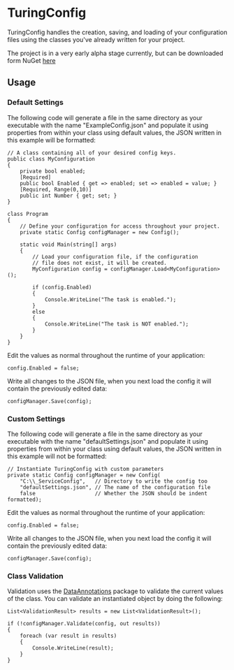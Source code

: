 

# TuringConfig
TuringConfig handles the creation, saving, and loading of your configuration files using the classes you've already written for your project.

The project is in a very early alpha stage currently, but can be downloaded form NuGet [here](https://www.nuget.org/packages/TuringConfig)

## Usage
### Default Settings
The following code will generate a file in the same directory as your executable with the name "ExampleConfig.json" and populate it using properties from within your class using default values, the JSON written in this example will be formatted:
    
    // A class containing all of your desired config keys.
    public class MyConfiguration
    {
        private bool enabled;
        [Required]
        public bool Enabled { get => enabled; set => enabled = value; }
        [Required, Range(0,10)]
        public int Number { get; set; }
    }

    class Program
    {
        // Define your configuration for access throughout your project.
        private static Config configManager = new Config();

        static void Main(string[] args)
        {
            // Load your configuration file, if the configuration
            // file does not exist, it will be created.
            MyConfiguration config = configManager.Load<MyConfiguration>();
            
            if (config.Enabled)
            {
                Console.WriteLine("The task is enabled.");
            }
            else
            {
                Console.WriteLine("The task is NOT enabled.");
            }
        }
    }

Edit the values as normal throughout the runtime of your application:

    config.Enabled = false;

Write all changes to the JSON file, when you next load the config it will contain the previously edited data:

    configManager.Save(config);

### Custom Settings

The following code will generate a file in the same directory as your executable with the name "defaultSettings.json" and populate it using properties from within your class using default values, the JSON written in this example will not be formatted:

    // Instantiate TuringConfig with custom parameters
    private static Config configManager = new Config(
        "C:\\_ServiceConfig",   // Directory to write the config too
        "defaultSettings.json", // The name of the configuration file
        false                   // Whether the JSON should be indent formatted);

Edit the values as normal throughout the runtime of your application:

    config.Enabled = false;

Write all changes to the JSON file, when you next load the config it will contain the previously edited data:

    configManager.Save(config);


### Class Validation

Validation uses the [DataAnnotations](https://www.nuget.org/packages/System.ComponentModel.Annotations) package to validate the current values of the class. You can validate an instantiated object by doing the following:

    List<ValidationResult> results = new List<ValidationResult>();

    if (!configManager.Validate(config, out results))
    {
        foreach (var result in results)
        {
            Console.WriteLine(result);
        }
    }
